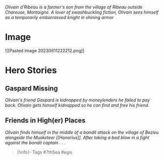 *Olivain d'Ribeau is a farmer's son from the village of Ribeau outside Chareuse, Montaigne.  A lover of swashbuckling fiction, Olivain sees himself as a temporarily embarrassed knight in shining armor*

# Image
![[Pasted image 20230611222212.png]]

# Hero Stories
## Gaspard Missing
*Olivain's friend Gaspard is kidnapped by moneylenders he failed to pay back.  Olivain gets himself kidnapped so he can find and free his friend.*

## Friends in High(er) Places
*Olivain finds himself in the middle of a bandit attack on the village of Bezieu alongside the Musketeer [[Honorius]].  After taking a bad blow in a fight against the bandit captain . . .*

> [!info]- Tags
> #7thSea #egis 